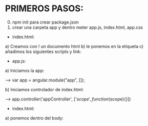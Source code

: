 # PRIMEROS PASOS:

0) npm init para crear package.json
1) crear una carpeta app y dentro meter app.js, index.html, app.css

- index.html:

a) Creamos con ! un documento html
b) le ponemos en la etiqueta <html ng-app="app">
c) añadimos los siguientes scripts y link:

<script src="https://ajax.googleapis.com/ajax/libs/angularjs/1.7.8/angular.min.js"></script>
<script src="https://ajax.googleapis.com/ajax/libs/angularjs/1.7.8/angular-route.js"></script>
<script src="app.js"></script>
<link rel="stylesheet" href="app.css">

- app.js:

a) Iniciamos la app:

   --> var app = angular.module("app", []);

b) Iniciamos controlador de index.html:

   --> app.controller('appController', ['$scope', function($scope){}])

- index.html:

a) ponemos dentro del body:

  <body ng-controller='appController'></body>


